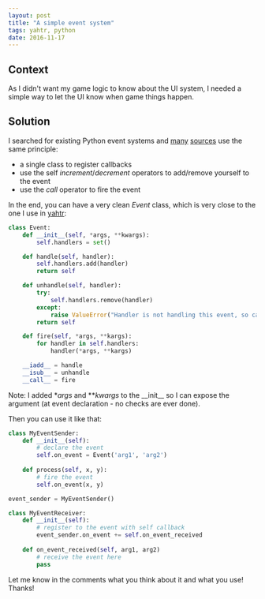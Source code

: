 ```yaml
---
layout: post
title: "A simple event system"
tags: yahtr, python
date: 2016-11-17
---
```


## Context

As I didn't want my game logic to know about the UI system, I needed a simple way to let the UI know when game things happen.


## Solution

I searched for existing Python event systems and [many](http://www.valuedlessons.com/2008/04/events-in-python.html) [sources](http://www.voidspace.org.uk/python/weblog/arch_d7_2007_02_03.shtml#e616) use the same principle: 

* a single class to register callbacks
* use the self *increment*/*decrement* operators to add/remove yourself to the event
* use the *call* operator to fire the event


In the end, you can have a very clean *Event* class, which is very close to the one I use in [yahtr](https://github.com/fp12/yahtr):

``` python
class Event:
    def __init__(self, *args, **kwargs):
        self.handlers = set()

    def handle(self, handler):
        self.handlers.add(handler)
        return self

    def unhandle(self, handler):
        try:
            self.handlers.remove(handler)
        except:
            raise ValueError("Handler is not handling this event, so cannot unhandle it.")
        return self

    def fire(self, *args, **kargs):
        for handler in self.handlers:
            handler(*args, **kargs)

    __iadd__ = handle
    __isub__ = unhandle
    __call__ = fire
```

Note: I added **args* and ***kwargs* to the \_\_init\_\_ so I can expose the argument (at event declaration - no checks are ever done).

Then you can use it like that:

```python
class MyEventSender:
    def __init__(self):
        # declare the event
        self.on_event = Event('arg1', 'arg2')
    
    def process(self, x, y):
        # fire the event
        self.on_event(x, y)

event_sender = MyEventSender()

class MyEventReceiver:
    def __init__(self):
        # register to the event with self callback
        event_sender.on_event += self.on_event_received
        
    def on_event_received(self, arg1, arg2)
        # receive the event here
        pass
```

Let me know in the comments what you think about it and what you use!
Thanks!

